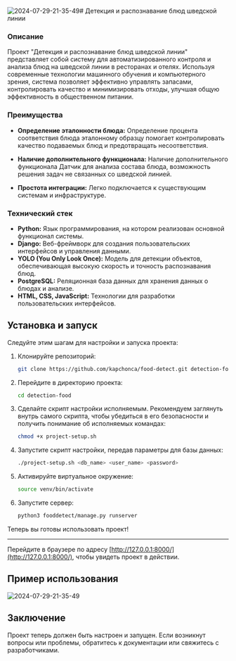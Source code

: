 ![2024-07-29-21-35-49](https://github.com/user-attachments/assets/bda2e72d-0e7f-46ce-abad-bc6662a623ea)# Детекция и распознавание блюд шведской линии

### Описание

Проект "Детекция и распознавание блюд шведской линии" представляет собой систему для автоматизированного контроля и анализа блюд на шведской линии в ресторанах и отелях. Используя современные технологии машинного обучения и компьютерного зрения, система позволяет эффективно управлять запасами, контролировать качество и минимизировать отходы, улучшая общую эффективность в общественном питании.

### Преимущества

- **Определение эталонности блюда:** Определение процента соответствия блюда эталонному образцу помогает контролировать качество подаваемых блюд и предотвращать несоответствия. 

- **Наличие дополнительного функционала:** Наличие дополнительного функционала
Датчик для анализа состава блюда, возможность решения задач не связанных со шведской линией.

- **Простота интеграции:** Легко подключается к существующим системам и инфраструктуре.

### Технический стек

- **Python:** Язык программирования, на котором реализован основной функционал системы.
- **Django:** Веб-фреймворк для создания пользовательских интерфейсов и управления данными.
- **YOLO (You Only Look Once):** Модель для детекции объектов, обеспечивающая высокую скорость и точность распознавания блюд.
- **PostgreSQL:** Реляционная база данных для хранения данных о блюдах и анализе.
- **HTML, CSS, JavaScript:** Технологии для разработки пользовательских интерфейсов.

## Установка и запуск

Следуйте этим шагам для настройки и запуска проекта:

1. Клонируйте репозиторий:
    ```sh
    git clone https://github.com/kapchonca/food-detect.git detection-food/
    ```

2. Перейдите в директорию проекта:
    ```sh
    cd detection-food
    ```

3. Сделайте скрипт настройки исполняемым. Рекомендуем заглянуть внутрь самого скрипта, чтобы убедиться в его безопасности и получить понимание об исполняемых командах:
    ```sh
    chmod +x project-setup.sh
    ```

4. Запустите скрипт настройки, передав параметры для базы данных:
    ```sh
    ./project-setup.sh <db_name> <user_name> <password>
    ```

5. Активируйте виртуальное окружение:
    ```sh
    source venv/bin/activate
    ```

6. Запустите сервер:
    ```sh
    python3 fooddetect/manage.py runserver
    ```

Теперь вы готовы использовать проект!

---
   Перейдите в браузере по адресу [http://127.0.0.1:8000/](http://127.0.0.1:8000/), чтобы увидеть проект в действии.

## Пример использования
![2024-07-29-21-35-49](https://github.com/user-attachments/assets/ffc0da63-39ba-4b3c-92e9-ee4939f7f32c)

## Заключение

Проект теперь должен быть настроен и запущен. Если возникнут вопросы или проблемы, обратитесь к документации или свяжитесь с разработчиками.




